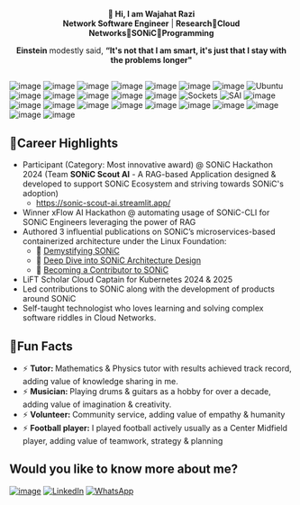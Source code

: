 <p align="center">
  <strong>👋 Hi, I am Wajahat Razi</strong><br>
  <strong>Network Software Engineer</strong> | <strong>Research</strong>🔹<strong>Cloud Networks</strong>🔹<strong>SONiC</strong>🔹<strong>Programming</strong><br>
</p>

<p align="center">
  <strong>Einstein</strong> modestly said, <strong>“It's not that I am smart, it's just that I stay with the problems longer"</strong>
</p>

##

![image](https://img.shields.io/badge/C%2B%2B-00599C?style=for-the-badge&logo=c%2B%2B&logoColor=white)
![image](https://img.shields.io/badge/Python-FFD43B?style=for-the-badge&logo=python&logoColor=blue)
![image](https://img.shields.io/badge/Open_Source-FF9900?style=for-the-badge&logo=Opensource&logoColor=white)
![image](https://img.shields.io/badge/Object_Oriented_Programming-792DE4?style=for-the-badge&logo=Object_Oriented_Programming&logoColor=white)
![image](https://img.shields.io/badge/Bash-92003B?style=for-the-badge&logo=Bash&logoColor=white)
![image](https://img.shields.io/badge/Prompt_Engineering-2088FF?style=for-the-badge&logo=PromptEngineering&logoColor=white)
![image](https://img.shields.io/badge/SONiC-13BEF9?style=for-the-badge&logo=SONiC&logoColor=white)
![Ubuntu](https://img.shields.io/badge/Ubuntu-E95420?style=for-the-badge&logo=ubuntu&logoColor=white)
![image](https://img.shields.io/badge/Linux-FCC624?style=for-the-badge&logo=linux&logoColor=black)
![image](https://img.shields.io/badge/Open_Networking-0080FF?style=for-the-badge&logo=OpenNetworking&logoColor=white)
![image](https://img.shields.io/badge/Software_Defined_Networks-A81D33?style=for-the-badge&logo=SoftwareDefinedNetworks&logoColor=white)
![image](https://img.shields.io/badge/Routing_and_Switching-74aa9c?style=for-the-badge&logo=Routing_and_Switching&logoColor=white)
![image](https://img.shields.io/badge/Distributed_Systems-161637?style=for-the-badge&logo=Distributed_Systems&logoColor=00e5ff)
![Sockets](https://img.shields.io/badge/Sockets-4A4A55?style=for-the-badge&logo=Sockets&logoColor=FF3E00)
![SAI](https://img.shields.io/badge/Switch_Abstraction_Interface-f3ffbd?style=for-the-badge&logo=Switch_Abstraction_Interface&logoColor=40B3D8)
![image](https://img.shields.io/badge/GNS3-23B258?style=for-the-badge&logo=GNS3&logoColor=white)
![image](https://img.shields.io/badge/Cisco_Packet_Tracer-1BA0D7?style=for-the-badge&logo=Cisco_Packet_Tracer&logoColor=white)
![image](https://img.shields.io/badge/NVIDIA-Air-76B900?style=for-the-badge&logo=nvidia&logoColor=white)
![image](https://img.shields.io/badge/GIT-E44C30?style=for-the-badge&logo=git&logoColor=white)
![image](https://img.shields.io/badge/Hypervisors-DD0B78?style=for-the-badge&logo=Hypervisors&logoColor=white)
![image](https://img.shields.io/badge/Containerization-2CA5E0?style=for-the-badge&logo=Containerization&logoColor=white)
![image](https://img.shields.io/badge/Orchestration-3069DE?style=for-the-badge&logo=Orchestration&logoColor=white)
![image](https://img.shields.io/badge/CI_CD-2088FF?style=for-the-badge&logo=CI_CD&logoColor=white)
![image](https://img.shields.io/badge/Virtualization-231f20?style=for-the-badge&logo=Virtualization&logoColor=white)
![image](https://img.shields.io/badge/Operating_System-E95420?style=for-the-badge&logo=OS&logoColor=white)
![image](https://img.shields.io/badge/Arduino-00979D?style=for-the-badge&logo=Arduino&logoColor=white)

## 🔹Career Highlights

- Participant (Category: Most innovative award) @ SONiC Hackathon 2024 (Team <strong>SONiC Scout AI</strong> - A RAG-based Application designed & developed to support SONiC Ecosystem and striving towards SONiC's adoption)
  - https://sonic-scout-ai.streamlit.app/
- Winner xFlow AI Hackathon @ automating usage of SONiC-CLI for SONiC Engineers leveraging the power of RAG 
- Authored 3 influential publications on SONiC’s microservices-based containerized architecture under the Linux Foundation:
  - 🔗 [Demystifying SONiC](https://sonicfoundation.dev/demystifying-sonic-its-importance-in-modern-data-centers/)
  - 🔗 [Deep Dive into SONiC Architecture Design](https://sonicfoundation.dev/deep-dive-into-sonic-architecture-design/)
  - 🔗 [Becoming a Contributor to SONiC](https://sonicfoundation.dev/becoming-a-contributor-to-sonic/)
- LiFT Scholar Cloud Captain for Kubernetes 2024 & 2025
- Led contributions to SONiC along with the development of products around SONiC
- Self-taught technologist who loves learning and solving complex software riddles in Cloud Networks.


## 🔹Fun Facts

- ⚡ <strong>Tutor: </strong> Mathematics & Physics tutor with results achieved track record, adding value of knowledge sharing in me.
- ⚡ <strong>Musician: </strong> Playing drums & guitars as a hobby for over a decade, adding value of imagination & creativity.
- ⚡ <strong>Volunteer: </strong> Community service, adding value of empathy & humanity
- ⚡ <strong>Football player:</strong> I played football actively usually as a Center Midfield player, adding value of teamwork, strategy & planning


## Would you like to know more about me?

[![image](https://img.shields.io/badge/Gmail-D14836?style=for-the-badge&logo=gmail&logoColor=white)](mailto:wajahat37@gmail.com)
[![LinkedIn](https://img.shields.io/badge/LinkedIn-0077B5?style=for-the-badge&logo=linkedin&logoColor=white)](https://linkedin.com/in/wajahatrazimalik77)
[![WhatsApp](https://img.shields.io/badge/WhatsApp-25D366?style=for-the-badge&logo=WhatsApp&logoColor=white)](https://api.whatsapp.com/send/?phone=%2B923244677444&text&type=phone_number&app_absent=0)
